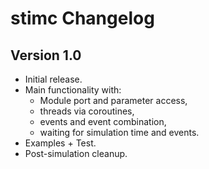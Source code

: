 # stimc Changelog
## Version 1.0
* Initial release.
* Main functionality with:
  * Module port and parameter access,
  * threads via coroutines,
  * events and event combination,
  * waiting for simulation time and events.
* Examples + Test.
* Post-simulation cleanup.
